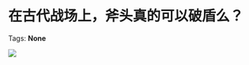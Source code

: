 # 在古代战场上，斧头真的可以破盾么？

Tags: **None**

![](https://pic1.zhimg.com/50/v2-f9d3dc83483f3e95c5c7759f53d890c1_hd.jpg?source=1940ef5c)

